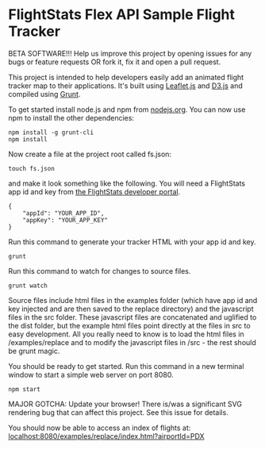 FlightStats Flex API Sample Flight Tracker
===================

BETA SOFTWARE!!!
Help us improve this project by opening issues for any bugs or feature requests OR fork it, fix it and open a pull request.

This project is intended to help developers easily add an animated flight tracker map to their applications. It's built using [Leaflet.js](www.leafletjs.com) and [D3.js](www.d3js.org) and compiled using [Grunt](www.gruntjs.com).

To get started install node.js and npm from [nodejs.org](http://nodejs.org/).
You can now use npm to install the other dependencies:
```
npm install -g grunt-cli
npm install
```
Now create a file at the project root called fs.json:
```
touch fs.json
```
and make it look something like the following. You will need a FlightStats app id and key from [the FlightStats developer portal](https://developer.flightstats.com/getting-started/).

```
{
	"appId": "YOUR_APP_ID",
	"appKey": "YOUR_APP_KEY"
}
```

Run this command to generate your tracker HTML with your app id and key.
```
grunt
```

Run this command to watch for changes to source files.
```
grunt watch
```
Source files include html files in the examples folder (which have app id and key injected and are then saved to the replace directory) and the javascript files in the src folder. These javascript files are concatenated and uglified to the dist folder, but the example html files point directly at the files in src to easy development. All you really need to know is to load the html files in /examples/replace and to modify the javascript files in /src - the rest should be grunt magic.

You should be ready to get started. Run this command in a new terminal window to start a simple web server on port 8080.
```
npm start
```

MAJOR GOTCHA: Update your browser! There is/was a significant SVG rendering bug that can affect this project. See this issue for details.

You should now be able to access an index of flights at:
[localhost:8080/examples/replace/index.html?airportId=PDX](http://localhost:8080/examples/replace/index.html?airportId=PDX)
